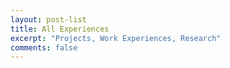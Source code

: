 ```yaml
---
layout: post-list
title: All Experiences
excerpt: "Projects, Work Experiences, Research"
comments: false
---
```

